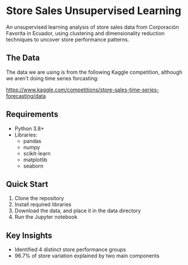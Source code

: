 # Store Sales Unsupervised Learning

An unsupervised learning analysis of store sales data from Corporación Favorita in Ecuador, using clustering and dimensionality reduction techniques to uncover store performance patterns.

## The Data

The data we are using is from the following Kaggle competition, although we aren't doing time series forcasting:

https://www.kaggle.com/competitions/store-sales-time-series-forecasting/data

## Requirements

- Python 3.8+
- Libraries:
  - pandas
  - numpy
  - scikit-learn
  - matplotlib
  - seaborn

## Quick Start

1. Clone the repository
2. Install required libraries
3. Download the data, and place it in the data directory
4. Run the Jupyter notebook

## Key Insights

- Identified 4 distinct store performance groups
- 96.7% of store variation explained by two main components
